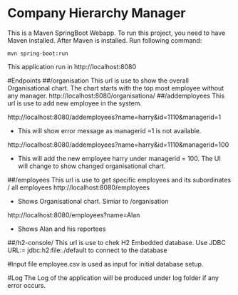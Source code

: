 # Company Hierarchy Manager
This is a Maven SpringBoot Webapp. To run this project, you need to have Maven installed. 
After Maven is installed. Run following command:

    mvn spring-boot:run
   
This application run in 
     http://localhost:8080
     
#Endpoints
##/organisation 
This url is use to show the overall Organisational chart. The chart starts with the top most employee without any manager.
http://localhost:8080/organisationa/
##/addemployees
This url is use to add new employee in the system.

http://localhost:8080/addemployees?name=harry&id=1110&managerid=1
- This will show error message as managerid =1 is not available.

http://localhost:8080/addemployees?name=harry&id=1110&managerid=100
- This will add the new employee harry under managerid = 100. The UI will change to show changed organisational chart.

##/employees 
This url is use to get specific employees and its subordinates / all employees
http://localhost:8080/employees
- Shows Organisational chart. Simiar to /organisation

http://localhost:8080/employees?name=Alan
- Shows Alan and his reportees

##/h2-console/
This url is use to chek H2 Embedded database. 
Use JDBC URL:= jdbc:h2:file:./default to connect to the database

#Input file
employee.csv is used as input for initial database setup.

#Log
The Log of the application will be produced under log folder if any error occurs.
